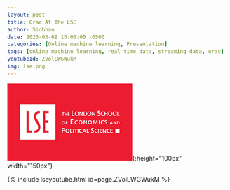 ```yaml
---
layout: post
title: Orac At The LSE
author: Siobhan 
date: 2023-03-09 15:00:00 -0500
categories: [Online machine learning, Presentation]
tags: [online machine learning, real time data, streaming data, orac]
youtubeId: ZVolLWGWukM
img: lse.png
---
```


![LSE logo](/lse.png#left){:height="100px" width="150px"}

{% include lseyoutube.html id=page.ZVolLWGWukM %}
